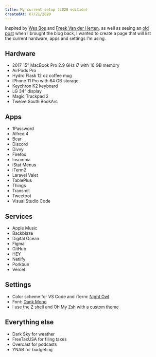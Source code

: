 ```yaml
---
title: My current setup (2020 edition)
createdAt: 07/21/2020
---
```

Inspired by [Wes Bos](https://wesbos.com/uses) and [Freek Van der Herten](https://freek.dev/uses), as well as seeing an [old post](https://kenton.glass/articles/tools-of-the-trade) when I brought the blog back, I wanted to create a page that will list the current hardware, apps and settings I’m using.

## Hardware
* 2017 15” MacBook Pro 2.9 GHz i7 with 16 GB memory
* AirPods Pro
* Hydro Flask 12 oz coffee mug
* iPhone 11 Pro with 64 GB storage
* Keychron K2 keyboard
* LG 34” display
* Magic Trackpad 2
* Twelve South BookArc

## Apps
* 1Password
* Alfred 4
* Bear
* Discord
* Divvy
* Firefox
* Insomnia
* iStat Menus
* iTerm2
* Laravel Valet
* TablePlus
* Things
* Transmit
* Tweetbot
* Visual Studio Code

## Services
* Apple Music
* Backblaze
* Digital Ocean
* Figma
* GitHub
* HEY
* Netlify
* Porkbun
* Vercel

## Settings
* Color scheme for VS Code and iTerm: [Night Owl](https://marketplace.visualstudio.com/items?itemName=sdras.night-owl)
* Font: [Dank Mono](https://dank.sh)
* I use the [Z shell](https://en.wikipedia.org/wiki/Z_shell) and [Oh My Zsh](https://ohmyz.sh) with a [custom theme](https://github.com/notnek/zsh-theme)

## Everything else
* Dark Sky for weather
* FreeTaxUSA for filing taxes
* Overcast for podcasts
* YNAB for budgeting
